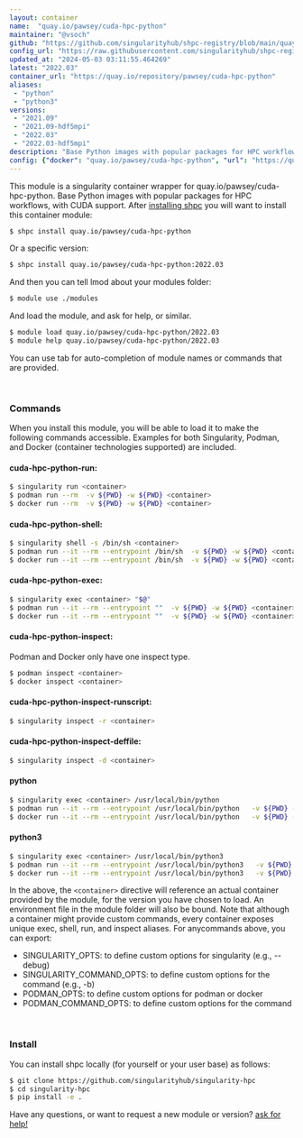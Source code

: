 ```yaml
---
layout: container
name:  "quay.io/pawsey/cuda-hpc-python"
maintainer: "@vsoch"
github: "https://github.com/singularityhub/shpc-registry/blob/main/quay.io/pawsey/cuda-hpc-python/container.yaml"
config_url: "https://raw.githubusercontent.com/singularityhub/shpc-registry/main/quay.io/pawsey/cuda-hpc-python/container.yaml"
updated_at: "2024-05-03 03:11:55.464269"
latest: "2022.03"
container_url: "https://quay.io/repository/pawsey/cuda-hpc-python"
aliases:
 - "python"
 - "python3"
versions:
 - "2021.09"
 - "2021.09-hdf5mpi"
 - "2022.03"
 - "2022.03-hdf5mpi"
description: "Base Python images with popular packages for HPC workflows, with CUDA support."
config: {"docker": "quay.io/pawsey/cuda-hpc-python", "url": "https://quay.io/repository/pawsey/cuda-hpc-python", "maintainer": "@marcodelapierre", "description": "Base Python images with popular packages for HPC workflows, with CUDA support.", "latest": {"2022.03": "sha256:9d0c078fd2854217dfcbfff9483193848c6dc0e80308d15d567c7eaa88f9bfd1"}, "tags": {"2021.09": "sha256:4785a7b1ea3013c276be0b34664d477935961ac5cc89cced3105edddc011a661", "2021.09-hdf5mpi": "sha256:904e55e2d760ac6c0e9db759c86c8942a3873e9009f7bfad05ec8258fbe7a29a", "2022.03": "sha256:9d0c078fd2854217dfcbfff9483193848c6dc0e80308d15d567c7eaa88f9bfd1", "2022.03-hdf5mpi": "sha256:74d5953fb12c9cdc0657d8edc3135f1001d11de9a0f5c2ab4ac55238aac405b2"}, "aliases": {"python": "/usr/local/bin/python", "python3": "/usr/local/bin/python3"}, "env": {"PYTHONSTARTUP": "", "PYTHONUSERBASE": ""}, "features": {"home": true, "gpu": true}}
---
```


This module is a singularity container wrapper for quay.io/pawsey/cuda-hpc-python.
Base Python images with popular packages for HPC workflows, with CUDA support.
After [installing shpc](#install) you will want to install this container module:


```bash
$ shpc install quay.io/pawsey/cuda-hpc-python
```

Or a specific version:

```bash
$ shpc install quay.io/pawsey/cuda-hpc-python:2022.03
```

And then you can tell lmod about your modules folder:

```bash
$ module use ./modules
```

And load the module, and ask for help, or similar.

```bash
$ module load quay.io/pawsey/cuda-hpc-python/2022.03
$ module help quay.io/pawsey/cuda-hpc-python/2022.03
```

You can use tab for auto-completion of module names or commands that are provided.

<br>

### Commands

When you install this module, you will be able to load it to make the following commands accessible.
Examples for both Singularity, Podman, and Docker (container technologies supported) are included.

#### cuda-hpc-python-run:

```bash
$ singularity run <container>
$ podman run --rm  -v ${PWD} -w ${PWD} <container>
$ docker run --rm  -v ${PWD} -w ${PWD} <container>
```

#### cuda-hpc-python-shell:

```bash
$ singularity shell -s /bin/sh <container>
$ podman run --it --rm --entrypoint /bin/sh  -v ${PWD} -w ${PWD} <container>
$ docker run --it --rm --entrypoint /bin/sh  -v ${PWD} -w ${PWD} <container>
```

#### cuda-hpc-python-exec:

```bash
$ singularity exec <container> "$@"
$ podman run --it --rm --entrypoint ""  -v ${PWD} -w ${PWD} <container> "$@"
$ docker run --it --rm --entrypoint ""  -v ${PWD} -w ${PWD} <container> "$@"
```

#### cuda-hpc-python-inspect:

Podman and Docker only have one inspect type.

```bash
$ podman inspect <container>
$ docker inspect <container>
```

#### cuda-hpc-python-inspect-runscript:

```bash
$ singularity inspect -r <container>
```

#### cuda-hpc-python-inspect-deffile:

```bash
$ singularity inspect -d <container>
```


#### python

```bash
$ singularity exec <container> /usr/local/bin/python
$ podman run --it --rm --entrypoint /usr/local/bin/python   -v ${PWD} -w ${PWD} <container> -c " $@"
$ docker run --it --rm --entrypoint /usr/local/bin/python   -v ${PWD} -w ${PWD} <container> -c " $@"
```


#### python3

```bash
$ singularity exec <container> /usr/local/bin/python3
$ podman run --it --rm --entrypoint /usr/local/bin/python3   -v ${PWD} -w ${PWD} <container> -c " $@"
$ docker run --it --rm --entrypoint /usr/local/bin/python3   -v ${PWD} -w ${PWD} <container> -c " $@"
```



In the above, the `<container>` directive will reference an actual container provided
by the module, for the version you have chosen to load. An environment file in the
module folder will also be bound. Note that although a container
might provide custom commands, every container exposes unique exec, shell, run, and
inspect aliases. For anycommands above, you can export:

 - SINGULARITY_OPTS: to define custom options for singularity (e.g., --debug)
 - SINGULARITY_COMMAND_OPTS: to define custom options for the command (e.g., -b)
 - PODMAN_OPTS: to define custom options for podman or docker
 - PODMAN_COMMAND_OPTS: to define custom options for the command

<br>

### Install

You can install shpc locally (for yourself or your user base) as follows:

```bash
$ git clone https://github.com/singularityhub/singularity-hpc
$ cd singularity-hpc
$ pip install -e .
```

Have any questions, or want to request a new module or version? [ask for help!](https://github.com/singularityhub/singularity-hpc/issues)